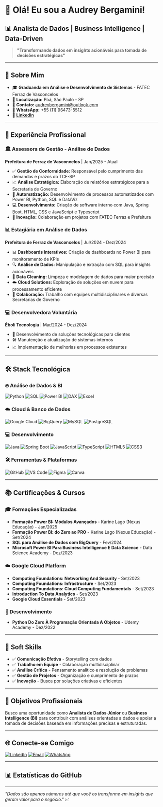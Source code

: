 # 👋 Olá! Eu sou a Audrey Bergamini!

## 📊 Analista de Dados | Business Intelligence | Data-Driven

> **"Transformando dados em insights acionáveis para tomada de decisões estratégicas"**

---

## 🎯 Sobre Mim

- 🎓 **Graduanda em Análise e Desenvolvimento de Sistemas** - FATEC Ferraz de Vasconcelos
- 📍 **Localização:** Poá, São Paulo - SP
- 📧 **Contato:** audreybergamini@outlook.com
- 📱 **WhatsApp:** +55 (11) 96473-5512
- 🔗 **[LinkedIn](https://www.linkedin.com/in/audreybergamini/)**

---

## 💼 Experiência Profissional

### 🏛️ **Assessora de Gestão - Análise de Dados** 
**Prefeitura de Ferraz de Vasconcelos** | Jan/2025 - Atual

- ✅ **Gestão de Conformidade:** Responsável pelo cumprimento das demandas e prazos do TCE-SP
- 📈 **Análise Estratégica:** Elaboração de relatórios estratégicos para a Secretaria de Governo
- 🤖 **Automatização:** Desenvolvimento de processos automatizados com Power BI, Python, SQL e DataViz
- 💻 **Desenvolvimento:** Criação de software interno com Java, Spring Boot, HTML, CSS e JavaScript e Typescript
- 🤝 **Inovação:** Colaboração em projetos com FATEC Ferraz e Prefeitura

### 📊 **Estagiária em Análise de Dados**
**Prefeitura de Ferraz de Vasconcelos** | Jul/2024 - Dez/2024

- 📊 **Dashboards Interativos:** Criação de dashboards no Power BI para monitoramento de KPIs
- 🔍 **Análise de Dados:** Manipulação e extração com SQL para insights acionáveis
- 🧹 **Data Cleaning:** Limpeza e modelagem de dados para maior precisão
- ☁️ **Cloud Solutions:** Exploração de soluções em nuvem para processamento eficiente
- 👥 **Colaboração:** Trabalho com equipes multidisciplinares e diversas Secretarias de Governo

### 💻 **Desenvolvedora Voluntária**
**Éboli Tecnologia** | Mar/2024 - Dez/2024

- 🔧 Desenvolvimento de soluções tecnológicas para clientes
- 🛠️ Manutenção e atualização de sistemas internos
- 📈 Implementação de melhorias em processos existentes

---

## 🛠️ Stack Tecnológica

### 🔥 **Análise de Dados & BI**
![Python](https://img.shields.io/badge/Python-3776AB?style=for-the-badge&logo=python&logoColor=white)
![SQL](https://img.shields.io/badge/SQL-4479A1?style=for-the-badge&logo=mysql&logoColor=white)
![Power BI](https://img.shields.io/badge/Power_BI-F2C811?style=for-the-badge&logo=power-bi&logoColor=black)
![DAX](https://img.shields.io/badge/DAX-0078D4?style=for-the-badge&logo=microsoft&logoColor=white)
![Excel](https://img.shields.io/badge/Excel-217346?style=for-the-badge&logo=microsoft-excel&logoColor=white)

### ☁️ **Cloud & Banco de Dados**
![Google Cloud](https://img.shields.io/badge/Google_Cloud-4285F4?style=for-the-badge&logo=google-cloud&logoColor=white)
![BigQuery](https://img.shields.io/badge/BigQuery-4285F4?style=for-the-badge&logo=google-cloud&logoColor=white)
![MySQL](https://img.shields.io/badge/MySQL-4479A1?style=for-the-badge&logo=mysql&logoColor=white)
![PostgreSQL](https://img.shields.io/badge/PostgreSQL-316192?style=for-the-badge&logo=postgresql&logoColor=white)

### 💻 **Desenvolvimento**
![Java](https://img.shields.io/badge/Java-ED8B00?style=for-the-badge&logo=openjdk&logoColor=white)
![Spring Boot](https://img.shields.io/badge/Spring_Boot-6DB33F?style=for-the-badge&logo=spring-boot&logoColor=white)
![JavaScript](https://img.shields.io/badge/JavaScript-F7DF1E?style=for-the-badge&logo=javascript&logoColor=black)
![TypeScript](https://img.shields.io/badge/TypeScript-007ACC?style=for-the-badge&logo=typescript&logoColor=white)
![HTML5](https://img.shields.io/badge/HTML5-E34F26?style=for-the-badge&logo=html5&logoColor=white)
![CSS3](https://img.shields.io/badge/CSS3-1572B6?style=for-the-badge&logo=css3&logoColor=white)

### 🛠️ **Ferramentas & Plataformas**
![GitHub](https://img.shields.io/badge/GitHub-100000?style=for-the-badge&logo=github&logoColor=white)
![VS Code](https://img.shields.io/badge/VS_Code-007ACC?style=for-the-badge&logo=visual-studio-code&logoColor=white)
![Figma](https://img.shields.io/badge/Figma-F24E1E?style=for-the-badge&logo=figma&logoColor=white)
![Canva](https://img.shields.io/badge/Canva-00C4CC?style=for-the-badge&logo=canva&logoColor=white)

---

## 📚 Certificações & Cursos

### 🎓 **Formações Especializadas**
- **Formação Power BI: Módulos Avançados** - Karine Lago (Nexus Educação) - Jan/2025
- **Formação Power BI: do Zero ao PRO** - Karine Lago (Nexus Educação) - Set/2024
- **SQL para Análise de Dados com BigQuery** - Fev/2024
- **Microsoft Power BI Para Business Intelligence E Data Science** - Data Science Academy - Dez/2023

### ☁️ **Google Cloud Platform**
- **Computing Foundations: Networking And Security** - Set/2023
- **Computing Foundations: Infrastructure** - Set/2023
- **Computing Foundations: Cloud Computing Fundamentals** - Set/2023
- **Introduction To Data Analytics** - Set/2023
- **Google Cloud Essentials** - Set/2023

### 🐍 **Desenvolvimento**
- **Python Do Zero À Programação Orientada A Objetos** - Udemy Academy - Dez/2022

---

## 🌟 Soft Skills

- ✅ **Comunicação Efetiva** - Storytelling com dados
- ✅ **Trabalho em Equipe** - Colaboração multidisciplinar
- ✅ **Análise Crítica** - Pensamento analítico e resolução de problemas
- ✅ **Gestão de Projetos** - Organização e cumprimento de prazos
- ✅ **Inovação** - Busca por soluções criativas e eficientes

---

## 🎯 Objetivos Profissionais

Busco uma oportunidade como **Analista de Dados Júnior** ou **Business Intelligence (BI)** para contribuir com análises orientadas a dados e apoiar a tomada de decisões baseada em informações precisas e estruturadas.

---

## 🌐 Conecte-se Comigo

[![LinkedIn](https://img.shields.io/badge/LinkedIn-0077B5?style=for-the-badge&logo=linkedin&logoColor=white)](https://www.linkedin.com/in/audreybergamini/)
[![Email](https://img.shields.io/badge/Email-D14836?style=for-the-badge&logo=gmail&logoColor=white)](mailto:audreybergamini@outlook.com)
[![WhatsApp](https://img.shields.io/badge/WhatsApp-25D366?style=for-the-badge&logo=whatsapp&logoColor=white)](https://wa.me/5511964735512)

---

## 📊 Estatísticas do GitHub

<!-- ![Audrey's GitHub stats](https://github-readme-stats.vercel.app/api?username=AudreyBergamine&show_icons=true&theme=dracula&include_all_commits=true&count_private=true) -->

<!-- ![Top Languages](https://github-readme-stats.vercel.app/api/top-langs/?username=AudreyBergamine&layout=compact&langs_count=7&theme=dracula) -->

---

*"Dados são apenas números até que você os transforme em insights que geram valor para o negócio."* 📈
